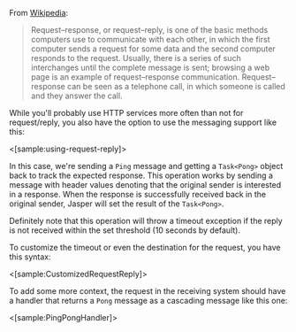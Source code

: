 <!--title:Request / Reply -->

From [Wikipedia](https://en.wikipedia.org/wiki/Request%E2%80%93response):

> Request–response, or request–reply, is one of the basic methods computers use to communicate with each other, in which the first computer sends a request for some data and the second computer responds to the request. Usually, there is a series of such interchanges until the complete message is sent; browsing a web page is an example of request–response communication. Request–response can be seen as a telephone call, in which someone is called and they answer the call.

While you'll probably use HTTP services more often than not for request/reply, you also have the option to use the messaging support like this:

<[sample:using-request-reply]>

In this case, we're sending a `Ping` message and getting a `Task<Pong>` object back to track
the expected response. This operation works by sending a message with header values denoting that the original sender is interested in a response. When the response is successfully received back
in the original sender, Jasper will set the result of the `Task<Pong>`. 

Definitely note that this operation will throw a timeout exception if the reply is not received within the set threshold (10 seconds by default).

To customize the timeout or even the destination for the request, you have this syntax:

<[sample:CustomizedRequestReply]>

To add some more context, the request in the receiving system should have a handler that
returns a `Pong` message as a cascading message like this one:

<[sample:PingPongHandler]>
